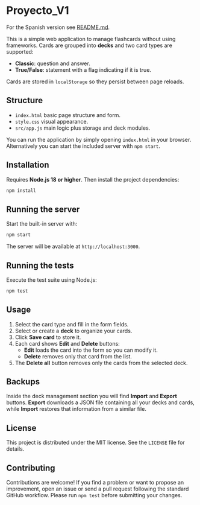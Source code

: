 # Proyecto_V1
For the Spanish version see [README.md](README.md).

This is a simple web application to manage flashcards without using frameworks. Cards are grouped into **decks** and two card types are supported:

- **Classic**: question and answer.
- **True/False**: statement with a flag indicating if it is true.

Cards are stored in `localStorage` so they persist between page reloads.

## Structure

- `index.html` basic page structure and form.
- `style.css` visual appearance.
- `src/app.js` main logic plus storage and deck modules.

You can run the application by simply opening `index.html` in your browser.
Alternatively you can start the included server with `npm start`.

## Installation

Requires **Node.js 18 or higher**. Then install the project dependencies:

```bash
npm install
```

## Running the server

Start the built-in server with:

```bash
npm start
```

The server will be available at `http://localhost:3000`.

## Running the tests

Execute the test suite using Node.js:

```bash
npm test
```

## Usage

1. Select the card type and fill in the form fields.
2. Select or create a **deck** to organize your cards.
3. Click **Save card** to store it.
4. Each card shows **Edit** and **Delete** buttons:
   - **Edit** loads the card into the form so you can modify it.
   - **Delete** removes only that card from the list.
5. The **Delete all** button removes only the cards from the selected deck.

## Backups

Inside the deck management section you will find **Import** and **Export** buttons.
**Export** downloads a JSON file containing all your decks and cards, while
**Import** restores that information from a similar file.

## License

This project is distributed under the MIT license. See the `LICENSE` file for details.

## Contributing

Contributions are welcome! If you find a problem or want to propose an improvement, open an issue or send a pull request following the standard GitHub workflow. Please run `npm test` before submitting your changes.
